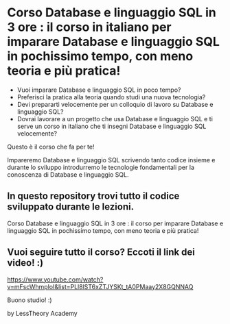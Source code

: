 # Corso Database e linguaggio SQL in 3 ore : il corso in italiano per imparare Database e linguaggio SQL in pochissimo tempo, con meno teoria e più pratica! 

- Vuoi imparare Database e linguaggio SQL in poco tempo? 
- Preferisci la pratica alla teoria quando studi una nuova tecnologia?
- Devi prepararti velocemente per un colloquio di lavoro su Database e linguaggio SQL? 
- Dovrai lavorare a un progetto che usa Database e linguaggio SQL e ti serve un corso in italiano che ti insegni Database e linguaggio SQL velocemente?

Questo è il corso che fa per te!

Impareremo Database e linguaggio SQL scrivendo tanto codice insieme e durante lo sviluppo introdurremo le tecnologie fondamentali per la conoscenza di Database e linguaggio SQL.

## In questo repository trovi tutto il codice sviluppato durante le lezioni.

Corso Database e linguaggio SQL in 3 ore : il corso per imparare Database e linguaggio SQL in pochissimo tempo, con meno teoria e più pratica! 

## Vuoi seguire tutto il corso? Eccoti il link dei video! :) 
https://www.youtube.com/watch?v=mFscWhmploI&list=PLl8lST6xZTJYSKt_tA0PMaay2X8GQNNAQ

Buono studio! :)

by LessTheory Academy
